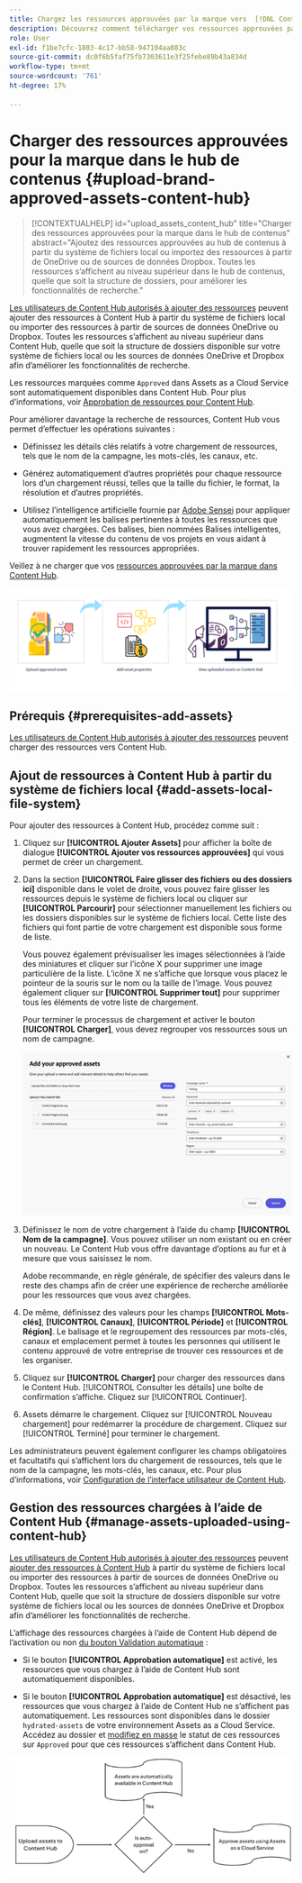 ```yaml
---
title: Chargez les ressources approuvées par la marque vers  [!DNL Content Hub]
description: Découvrez comment télécharger vos ressources approuvées par la marque vers Content Hub
role: User
exl-id: f1be7cfc-1803-4c17-bb58-947104aa883c
source-git-commit: dc0f6b5faf75fb7303611e3f25febe89b43a834d
workflow-type: tm+mt
source-wordcount: '761'
ht-degree: 17%

---
```


# Charger des ressources approuvées pour la marque dans le hub de contenus {#upload-brand-approved-assets-content-hub}

>[!CONTEXTUALHELP]
>id="upload_assets_content_hub"
>title="Charger des ressources approuvées pour la marque dans le hub de contenus"
>abstract="Ajoutez des ressources approuvées au hub de contenus à partir du système de fichiers local ou importez des ressources à partir de OneDrive ou de sources de données Dropbox. Toutes les ressources s’affichent au niveau supérieur dans le hub de contenus, quelle que soit la structure de dossiers, pour améliorer les fonctionnalités de recherche."

[Les utilisateurs de Content Hub autorisés à ajouter des ressources](/help/assets/deploy-content-hub.md#onboard-content-hub-users-add-assets) peuvent ajouter des ressources à Content Hub à partir du système de fichiers local ou importer des ressources à partir de sources de données OneDrive ou Dropbox. Toutes les ressources s’affichent au niveau supérieur dans Content Hub, quelle que soit la structure de dossiers disponible sur votre système de fichiers local ou les sources de données OneDrive et Dropbox afin d’améliorer les fonctionnalités de recherche.

Les ressources marquées comme `Approved` dans Assets as a Cloud Service sont automatiquement disponibles dans Content Hub. Pour plus d’informations, voir [Approbation de ressources pour Content Hub](/help/assets/approve-assets-content-hub.md).

Pour améliorer davantage la recherche de ressources, Content Hub vous permet d’effectuer les opérations suivantes :

* Définissez les détails clés relatifs à votre chargement de ressources, tels que le nom de la campagne, les mots-clés, les canaux, etc.

* Générez automatiquement d’autres propriétés pour chaque ressource lors d’un chargement réussi, telles que la taille du fichier, le format, la résolution et d’autres propriétés.

* Utilisez l’intelligence artificielle fournie par [Adobe Sensei](https://www.adobe.com/fr/sensei.html) pour appliquer automatiquement les balises pertinentes à toutes les ressources que vous avez chargées. Ces balises, bien nommées Balises intelligentes, augmentent la vitesse du contenu de vos projets en vous aidant à trouver rapidement les ressources appropriées.

Veillez à ne charger que vos [ ressources approuvées par la marque dans Content Hub](/help/assets/approve-assets.md).

![Chargement de ressources approuvées par la marque](assets/upload-brand-approved-assets.png)

## Prérequis {#prerequisites-add-assets}

[Les utilisateurs de Content Hub autorisés à ajouter des ressources](/help/assets/deploy-content-hub.md#onboard-content-hub-users-add-assets) peuvent charger des ressources vers Content Hub.

## Ajout de ressources à Content Hub à partir du système de fichiers local {#add-assets-local-file-system}

Pour ajouter des ressources à Content Hub, procédez comme suit :

1. Cliquez sur **[!UICONTROL Ajouter Assets]** pour afficher la boîte de dialogue **[!UICONTROL Ajouter vos ressources approuvées]** qui vous permet de créer un chargement.

1. Dans la section **[!UICONTROL Faire glisser des fichiers ou des dossiers ici]** disponible dans le volet de droite, vous pouvez faire glisser les ressources depuis le système de fichiers local ou cliquer sur **[!UICONTROL Parcourir]** pour sélectionner manuellement les fichiers ou les dossiers disponibles sur le système de fichiers local. Cette liste des fichiers qui font partie de votre chargement est disponible sous forme de liste.


   Vous pouvez également prévisualiser les images sélectionnées à l’aide des miniatures et cliquer sur l’icône X pour supprimer une image particulière de la liste. L’icône X ne s’affiche que lorsque vous placez le pointeur de la souris sur le nom ou la taille de l’image. Vous pouvez également cliquer sur **[!UICONTROL Supprimer tout]** pour supprimer tous les éléments de votre liste de chargement.

   Pour terminer le processus de chargement et activer le bouton **[!UICONTROL Charger]**, vous devez regrouper vos ressources sous un nom de campagne.

   ![Chargement de ressources vers Content Hub](assets/upload-assets-content-hub.png)

1. Définissez le nom de votre chargement à l’aide du champ **[!UICONTROL Nom de la campagne]**. Vous pouvez utiliser un nom existant ou en créer un nouveau. Le Content Hub vous offre davantage d’options au fur et à mesure que vous saisissez le nom. <!--You can define multiple Campaign names for your upload. While you are typing a name, either click anywhere else within the dialog box or press the `,` (Comma) key to register the name.-->

   Adobe recommande, en règle générale, de spécifier des valeurs dans le reste des champs afin de créer une expérience de recherche améliorée pour les ressources que vous avez chargées.

1. De même, définissez des valeurs pour les champs **[!UICONTROL Mots-clés]**, **[!UICONTROL Canaux]**, **[!UICONTROL Période]** et **[!UICONTROL Région]**. Le balisage et le regroupement des ressources par mots-clés, canaux et emplacement permet à toutes les personnes qui utilisent le contenu approuvé de votre entreprise de trouver ces ressources et de les organiser.

1. Cliquez sur **[!UICONTROL Charger]** pour charger des ressources dans le Content Hub. [!UICONTROL Consulter les détails] une boîte de confirmation s’affiche. Cliquez sur [!UICONTROL Continuer].

1. Assets démarre le chargement. Cliquez sur [!UICONTROL Nouveau chargement] pour redémarrer la procédure de chargement. Cliquez sur [!UICONTROL Terminé] pour terminer le chargement.

Les administrateurs peuvent également configurer les champs obligatoires et facultatifs qui s’affichent lors du chargement de ressources, tels que le nom de la campagne, les mots-clés, les canaux, etc. Pour plus d’informations, voir [Configuration de l’interface utilisateur de Content Hub](configure-content-hub-ui-options.md#configure-upload-options-content-hub).

## Gestion des ressources chargées à l’aide de Content Hub {#manage-assets-uploaded-using-content-hub}

[Les utilisateurs de Content Hub autorisés à ajouter des ressources](/help/assets/deploy-content-hub.md#onboard-content-hub-users-add-assets) peuvent [ajouter des ressources à Content Hub](/help/assets/upload-brand-approved-assets.md) à partir du système de fichiers local ou importer des ressources à partir de sources de données OneDrive ou Dropbox. Toutes les ressources s’affichent au niveau supérieur dans Content Hub, quelle que soit la structure de dossiers disponible sur votre système de fichiers local ou les sources de données OneDrive et Dropbox afin d’améliorer les fonctionnalités de recherche.

L’affichage des ressources chargées à l’aide de Content Hub dépend de l’activation ou non [du bouton Validation automatique](/help/assets/configure-content-hub-ui-options.md#configure-import-options-content-hub) :

* Si le bouton **[!UICONTROL Approbation automatique]** est activé, les ressources que vous chargez à l’aide de Content Hub sont automatiquement disponibles.

* Si le bouton **[!UICONTROL Approbation automatique]** est désactivé, les ressources que vous chargez à l’aide de Content Hub ne s’affichent pas automatiquement. Les ressources sont disponibles dans le dossier `hydrated-assets` de votre environnement Assets as a Cloud Service. Accédez au dossier et [modifiez en masse](#bulk-approve-assets-content-hub) le statut de ces ressources sur `Approved` pour que ces ressources s’affichent dans Content Hub.

![Processus d&#39;approbation Content Hub](/help/assets/assets/content-hub-approval.png)
